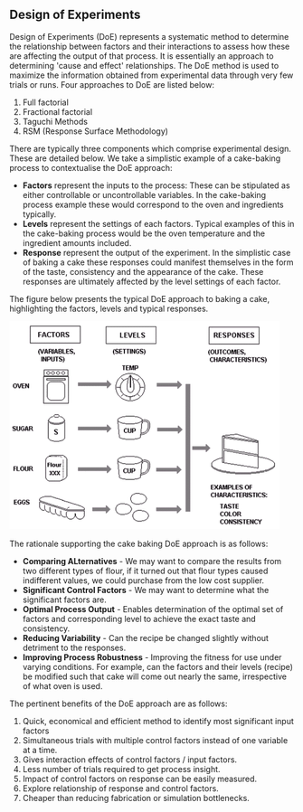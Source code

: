 
Design of Experiments
---------------------

Design of Experiments (DoE) represents a systematic method to determine the
relationship between factors and their interactions to assess how these are
affecting the output of that process. It is essentially an approach to
determining 'cause and effect' relationships. The DoE method is used to maximize the information obtained from experimental data
through very few trials or runs. Four approaches to DoE are listed below:

1. Full factorial
2. Fractional factorial
3. Taguchi Methods
4. RSM (Response Surface Methodology)

There are typically three components which comprise experimental design. These
are detailed below. We take a simplistic example of a cake-baking process to
contextualise the DoE approach:

* **Factors** represent the inputs to the process: These can be stipulated as either controllable or uncontrollable variables. In the cake-baking process example these would correspond to the oven and ingredients typically.
* **Levels** represent the settings of each factors. Typical examples of this in the cake-baking process would be the oven temperature and the ingredient amounts included.
* **Response** represent the output of the experiment. In the simplistic case of baking a cake these responses could manifest themselves in the form of the taste, consistency and the appearance of the cake. These responses are ultimately affected by the level settings of each factor.

The figure below presents the typical DoE approach to baking a cake,
highlighting the factors, levels and typical responses.


![](images/DesignOfExperiments.png "Design of Experiments Cake Baking Process")


The rationale supporting the cake baking DoE approach is as follows:
* **Comparing ALternatives** - We may want to compare the results from two different types of flour, if it turned out that flour types caused indifferent values, we could purchase from the low cost supplier.
* **Significant Control Factors** - We may want to determine what the significant factors are.
* **Optimal Process Output** - Enables determination of the optimal set of factors and corresponding level  to achieve the exact taste and consistency.
* **Reducing Variability** - Can the recipe be changed slightly without detriment to the responses.
* **Improving Process Robustness** - Improving the fitness for use under varying conditions. For example, can the factors and their levels (recipe) be modified such that cake will come out nearly the same, irrespective of what oven is used.

The pertinent benefits of the DoE approach are as follows:

1. Quick, economical and efficient method to identify most significant input
factors
2. Simultaneous trials with multiple control factors instead of one variable at a
time.
3. Gives interaction effects of control factors / input factors.
4. Less number of trials required to get process insight.
5. Impact of control factors on response can be easily measured.
6. Explore relationship of response and control factors.
7. Cheaper than reducing fabrication or simulation bottlenecks.
